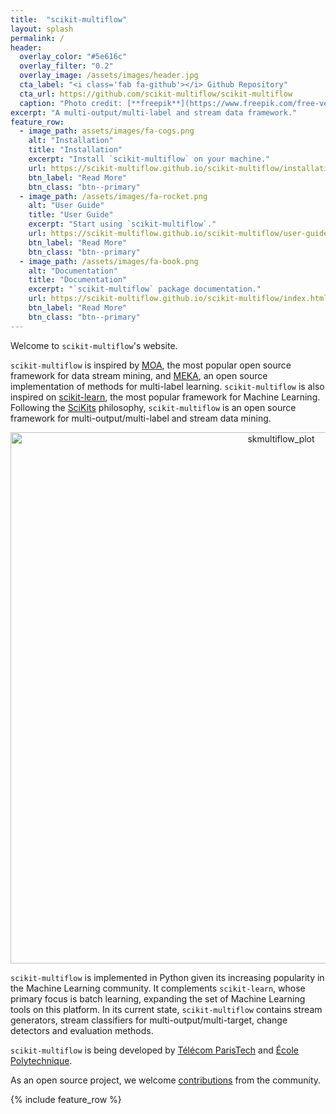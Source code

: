 ```yaml
---
title:  "scikit-multiflow"
layout: splash
permalink: /
header:
  overlay_color: "#5e616c"
  overlay_filter: "0.2"
  overlay_image: /assets/images/header.jpg
  cta_label: "<i class='fab fa-github'></i> Github Repository"
  cta_url: https://github.com/scikit-multiflow/scikit-multiflow
  caption: "Photo credit: [**freepik**](https://www.freepik.com/free-vector/vector-abstract-color-waves-design-element_1306739.htm)"
excerpt: "A multi-output/multi-label and stream data framework."
feature_row:
  - image_path: assets/images/fa-cogs.png
    alt: "Installation"
    title: "Installation"
    excerpt: "Install `scikit-multiflow` on your machine."
    url: https://scikit-multiflow.github.io/scikit-multiflow/installation.html
    btn_label: "Read More"
    btn_class: "btn--primary"
  - image_path: /assets/images/fa-rocket.png
    alt: "User Guide"
    title: "User Guide"
    excerpt: "Start using `scikit-multiflow`."
    url: https://scikit-multiflow.github.io/scikit-multiflow/user-guide.html
    btn_label: "Read More"
    btn_class: "btn--primary"
  - image_path: /assets/images/fa-book.png
    alt: "Documentation"
    title: "Documentation"
    excerpt: "`scikit-multiflow` package documentation."
    url: https://scikit-multiflow.github.io/scikit-multiflow/index.html
    btn_label: "Read More"
    btn_class: "btn--primary"
---
```


Welcome to `scikit-multiflow`'s website.

`scikit-multiflow` is inspired by [MOA](https://moa.cms.waikato.ac.nz/), the most popular open source framework for data stream mining, and [MEKA](http://meka.sourceforge.net/), an open source implementation of methods for multi-label learning. `scikit-multiflow` is also inspired on [scikit-learn](http://scikit-learn.org/stable/), the most popular framework for Machine Learning. Following the [SciKits](https://www.scipy.org/scikits.html) philosophy, `scikit-multiflow` is an open source framework for multi-output/multi-label and stream data mining. 

<p align="center">
  <img src="../assets/images/example_classifier_plot.gif" alt="skmultiflow_plot" style="width:850px;">
</p>

`scikit-multiflow` is implemented in Python given its increasing popularity in the Machine Learning community. It complements `scikit-learn`, whose primary focus is batch learning, expanding the set of Machine Learning tools on this platform. In its current state, `scikit-multiflow` contains stream generators, stream classifiers for multi-output/multi-target, change detectors and evaluation methods.

`scikit-multiflow` is being developed by [Télécom ParisTech](https://www.telecom-paristech.fr/eng) and [École Polytechnique](https://www.polytechnique.edu/en).

As an open source project, we welcome [contributions](https://github.com/scikit-multiflow/scikit-multiflow/blob/master/CONTRIBUTING.md) from the community.

{% include feature_row %}
